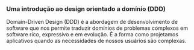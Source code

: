 ### Uma introdução ao design orientado a domínio (DDD)

Domain-Driven Design (DDD) é a abordagem de desenvolvimento de software que nos permite traduzir domínios de problemas complexos em software rico, expressivo e em evolução. É a forma como projetamos aplicativos quando as necessidades de nossos usuários são complexas.

